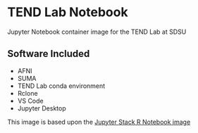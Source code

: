 # TEND Lab Notebook
Jupyter Notebook container image for the TEND Lab at SDSU

## Software Included
- AFNI
- SUMA
- TEND Lab conda environment
- Rclone
- VS Code
- Jupyter Desktop

This image is based upon the [Jupyter Stack R Notebook image](https://github.com/jupyter/docker-stacks/tree/main/images/r-notebook)
